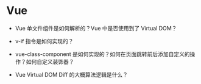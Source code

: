 # Vue

- Vue 单文件组件是如何解析的？Vue 中是否使用到了 Virtual DOM？

- v-if 指令是如何实现的？

- vue-class-component 是如何实现的？如何在页面跳转前后添加自定义的操作？如何自定义装饰器？

- Vue Virtual DOM Diff 的大概算法逻辑是什么？

